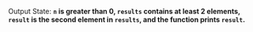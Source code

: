 Output State: **`n` is greater than 0, `results` contains at least 2 elements, `result` is the second element in `results`, and the function prints `result`.**